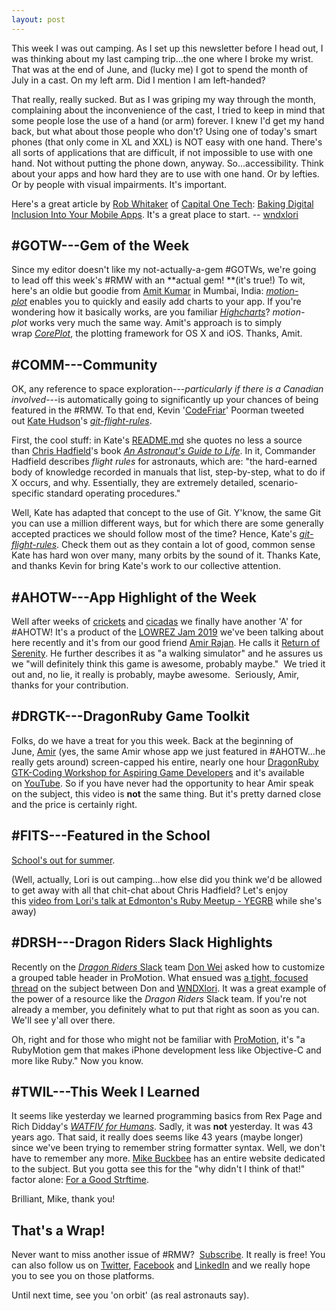 ```yaml
---
layout: post
---
```


This week I was out camping. As I set up this newsletter before I head out, I was thinking about my last camping trip...the one where I broke my wrist. That was at the end of June, and (lucky me) I got to spend the month of July in a cast. On my left arm. Did I mention I am left-handed?

That really, really sucked. But as I was griping my way through the month, complaining about the inconvenience of the cast, I tried to keep in mind that some people lose the use of a hand (or arm) forever. I knew I'd get my hand back, but what about those people who don't? Using one of today's smart phones (that only come in XL and XXL) is NOT easy with one hand. There's all sorts of applications that are difficult, if not impossible to use with one hand. Not without putting the phone down, anyway. So...accessibility. Think about your apps and how hard they are to use with one hand. Or by lefties. Or by people with visual impairments. It's important.

Here's a great article by [Rob Whitaker](https://medium.com/@r.whitaker?utm_source=rubymotionweekly.com&utm_medium=web&utm_campaign=newsletter&utm_content=33) of [Capital One Tech](https://medium.com/capital-one-tech?utm_source=rubymotionweekly.com&utm_medium=web&utm_campaign=newsletter&utm_content=33): [Baking Digital Inclusion Into Your Mobile Apps](https://medium.com/capital-one-tech/baking-digital-inclusion-accessibility-into-your-mobile-apps-f0f5d03d9f49?utm_source=rubymotionweekly.com&utm_medium=web&utm_campaign=newsletter&utm_content=33). It's a great place to start. -- [wndxlori](https://twitter.com/wndxlori?utm_source=rubymotionweekly.com&utm_medium=web&utm_campaign=newsletter&utm_content=33)

#GOTW---Gem of the Week
---------------------

Since my editor doesn't like my not-actually-a-gem #GOTWs, we're going to lead off this week's #RMW with an **actual gem! **(it's true!) To wit, here's an oldie but goodie from [Amit Kumar](https://github.com/toamitkumar?utm_source=rubymotionweekly.com&utm_medium=web&utm_campaign=newsletter&utm_content=33) in Mumbai, India: *[motion-plot](https://github.com/toamitkumar/motion-plot?utm_source=rubymotionweekly.com&utm_medium=web&utm_campaign=newsletter&utm_content=33)* enables you to quickly and easily add charts to your app. If you're wondering how it basically works, are you familiar *[Highcharts](https://www.highcharts.com/?utm_source=rubymotionweekly.com&utm_medium=web&utm_campaign=newsletter&utm_content=33)*? *motion-plot* works very much the same way. Amit's approach is to simply wrap *[CorePlot](https://github.com/core-plot?utm_source=rubymotionweekly.com&utm_medium=web&utm_campaign=newsletter&utm_content=33)*, the plotting framework for OS X and iOS. Thanks, Amit.

#COMM---Community
---------------

OK, any reference to space exploration---*particularly if there is a Canadian involved*---is automatically going to significantly up your chances of being featured in the #RMW. To that end, Kevin '[CodeFriar](https://twitter.com/codefriar?utm_source=rubymotionweekly.com&utm_medium=web&utm_campaign=newsletter&utm_content=33)' Poorman tweeted out [Kate Hudson](https://github.com/k88hudson?utm_source=rubymotionweekly.com&utm_medium=web&utm_campaign=newsletter&utm_content=33)'s *[git-flight-rules](https://github.com/k88hudson/git-flight-rules?utm_source=rubymotionweekly.com&utm_medium=web&utm_campaign=newsletter&utm_content=33)*.

First, the cool stuff: in Kate's [README.md](https://github.com/k88hudson/git-flight-rules/blob/master/README.md?utm_source=rubymotionweekly.com&utm_medium=web&utm_campaign=newsletter&utm_content=33) she quotes no less a source than [Chris Hadfield](https://twitter.com/Cmdr_Hadfield?utm_source=rubymotionweekly.com&utm_medium=web&utm_campaign=newsletter&utm_content=33)'s book *[An Astronaut's Guide to Life](https://www.chapters.indigo.ca/en-ca/books/an-astronauts-guide-to-life/9780345812711-item.html?utm_source=rubymotionweekly.com&utm_medium=web&utm_campaign=newsletter&utm_content=33)*. In it, Commander Hadfield describes *flight rules* for astronauts, which are: "the hard-earned body of knowledge recorded in manuals that list, step-by-step, what to do if X occurs, and why. Essentially, they are extremely detailed, scenario-specific standard operating procedures."

Well, Kate has adapted that concept to the use of Git. Y'know, the same Git you can use a million different ways, but for which there are some generally accepted practices we should follow most of the time? Hence, Kate's *[git-flight-rules](https://github.com/k88hudson/git-flight-rules?utm_source=rubymotionweekly.com&utm_medium=web&utm_campaign=newsletter&utm_content=33)*. Check them out as they contain a lot of good, common sense Kate has hard won over many, many orbits by the sound of it. Thanks Kate, and thanks Kevin for bring Kate's work to our collective attention.

#AHOTW---App Highlight of the Week
--------------------------------

Well after weeks of [crickets](https://www.youtube.com/watch?v=AwfdbTvJDaQ&utm_source=rubymotionweekly.com&utm_medium=web&utm_campaign=newsletter&utm_content=33) and [cicadas](https://www.youtube.com/watch?v=cQwCOBBLXEI&utm_source=rubymotionweekly.com&utm_medium=web&utm_campaign=newsletter&utm_content=33) we finally have another 'A' for #AHOTW! It's a product of the [LOWREZ Jam 2019](https://itch.io/jam/lowrezjam-2019?utm_source=rubymotionweekly.com&utm_medium=web&utm_campaign=newsletter&utm_content=33) we've been talking about here recently and it's from our good friend [Amir Rajan](https://amirrajan.itch.io/?utm_source=rubymotionweekly.com&utm_medium=web&utm_campaign=newsletter&utm_content=33). He calls it [Return of Serenity](https://amirrajan.itch.io/serenity?utm_source=rubymotionweekly.com&utm_medium=web&utm_campaign=newsletter&utm_content=33). He further describes it as "a walking simulator" and he assures us we "will definitely think this game is awesome, probably maybe."  We tried it out and, no lie, it really is probably, maybe awesome.  Seriously, Amir, thanks for your contribution.

#DRGTK---DragonRuby Game Toolkit
------------------------------

Folks, do we have a treat for you this week. Back at the beginning of June, [Amir](https://twitter.com/amirrajan?utm_source=rubymotionweekly.com&utm_medium=web&utm_campaign=newsletter&utm_content=33) (yes, the same Amir whose app we just featured in #AHOTW...he really gets around) screen-capped his entire, nearly one hour [DragonRuby GTK-Coding Workshop for Aspiring Game Developers](https://dragonruby.itch.io/dragonruby-gtk-workshop?utm_source=rubymotionweekly.com&utm_medium=web&utm_campaign=newsletter&utm_content=33) and it's available on [YouTube](https://www.youtube.com/watch?v=S3CFce1arC8&utm_source=rubymotionweekly.com&utm_medium=web&utm_campaign=newsletter&utm_content=33). So if you have never had the opportunity to hear Amir speak on the subject, this video is **not** the same thing. But it's pretty darned close and the price is certainly right.

#FITS---Featured in the School
----------------------------

[School's out for summer](https://www.youtube.com/watch?v=OUugQoxS8_o&utm_source=rubymotionweekly.com&utm_medium=web&utm_campaign=newsletter&utm_content=33).

(Well, actually, Lori is out camping...how else did you think we'd be allowed to get away with all that chit-chat about Chris Hadfield? Let's enjoy this [video from Lori's talk at Edmonton's Ruby Meetup - YEGRB](https://www.yegrb.com/videos/9?utm_source=rubymotionweekly.com&utm_medium=web&utm_campaign=newsletter&utm_content=33) while she's away)

#DRSH---Dragon Riders Slack Highlights
------------------------------------

Recently on the [*Dragon Riders* Slack](https://motioneers.slack.com/?utm_source=rubymotionweekly.com&utm_medium=web&utm_campaign=newsletter&utm_content=33) team [Don Wei](https://motioneers.slack.com/team/UHQFM79KP?utm_source=rubymotionweekly.com&utm_medium=web&utm_campaign=newsletter&utm_content=33) asked how to customize a grouped table header in ProMotion. What ensued was [a tight, focused thread](https://motioneers.slack.com/archives/C055RS0VA/p1565281227089200?utm_source=rubymotionweekly.com&utm_medium=web&utm_campaign=newsletter&utm_content=33) on the subject between Don and [WNDXlori](https://motioneers.slack.com/team/U1E9087PE?utm_source=rubymotionweekly.com&utm_medium=web&utm_campaign=newsletter&utm_content=33). It was a great example of the power of a resource like the *Dragon Riders* Slack team. If you're not already a member, you definitely what to put that right as soon as you can. We'll see y'all over there.

Oh, right and for those who might not be familiar with [ProMotion](https://github.com/infinitered/ProMotion?utm_source=rubymotionweekly.com&utm_medium=web&utm_campaign=newsletter&utm_content=33), it's "a RubyMotion gem that makes iPhone development less like Objective-C and more like Ruby." Now you know.

#TWIL---This Week I Learned
-------------------------

It seems like yesterday we learned programming basics from Rex Page and Rich Didday's *[WATFIV for Humans](https://www.abebooks.co.uk/Watfiv-Humans-Page-Rex-Didday-Rich/1351646469/bd?utm_source=rubymotionweekly.com&utm_medium=web&utm_campaign=newsletter&utm_content=33)*. Sadly, it was **not** yesterday. It was 43 years ago. That said, it really does seems like 43 years (maybe longer) since we've been trying to remember string formatter syntax. Well, we don't have to remember any more. [Mike Buckbee](https://twitter.com/mbuckbee?utm_source=rubymotionweekly.com&utm_medium=web&utm_campaign=newsletter&utm_content=33) has an entire website dedicated to the subject. But you gotta see this for the "why didn't I think of that!" factor alone: [For a Good Strftime](https://foragoodstrftime.com/?utm_source=rubymotionweekly.com&utm_medium=web&utm_campaign=newsletter&utm_content=33).

Brilliant, Mike, thank you!

That's a Wrap!
--------------

Never want to miss another issue of #RMW?  [Subscribe](https://www.getdrip.com/forms/482172082/submissions/new?utm_source=rubymotionweekly.com&utm_medium=web&utm_campaign=newsletter&utm_content=33). It really is free! You can also follow us on [Twitter](https://twitter.com/wndxschool?utm_source=rubymotionweekly.com&utm_medium=web&utm_campaign=newsletter&utm_content=33), [Facebook](https://www.facebook.com/wndxschool?utm_source=rubymotionweekly.com&utm_medium=web&utm_campaign=newsletter&utm_content=33) and [LinkedIn](https://www.linkedin.com/company/wndxschool?utm_source=rubymotionweekly.com&utm_medium=web&utm_campaign=newsletter&utm_content=33) and we really hope you to see you on those platforms.

Until next time, see you 'on orbit' (as real astronauts say).